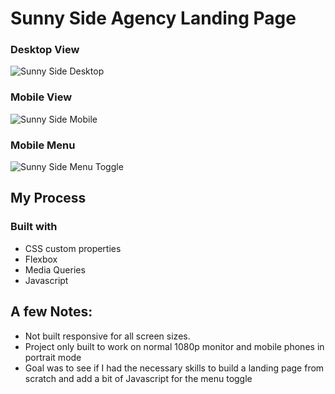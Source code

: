 # Sunny Side Agency Landing Page
### Desktop View
![Sunny Side Desktop](https://user-images.githubusercontent.com/25612068/233906941-cb5faa8e-6c66-4518-98cd-7c074665bbce.png)

### Mobile View
![Sunny Side Mobile](https://user-images.githubusercontent.com/25612068/233906976-111cf725-fe9e-459c-87ed-581387badd1d.png)

### Mobile Menu
![Sunny Side Menu Toggle](https://user-images.githubusercontent.com/25612068/233907004-e04f6b63-e9a1-4475-962c-07a0ec30a0c9.png)

## My Process

### Built with
- CSS custom properties
- Flexbox
- Media Queries
- Javascript

## A few Notes:
- Not built responsive for all screen sizes.
- Project only built to work on normal 1080p monitor and mobile phones in portrait mode
- Goal was to see if I had the necessary skills to build a landing page from scratch and add a bit of Javascript for the menu toggle
